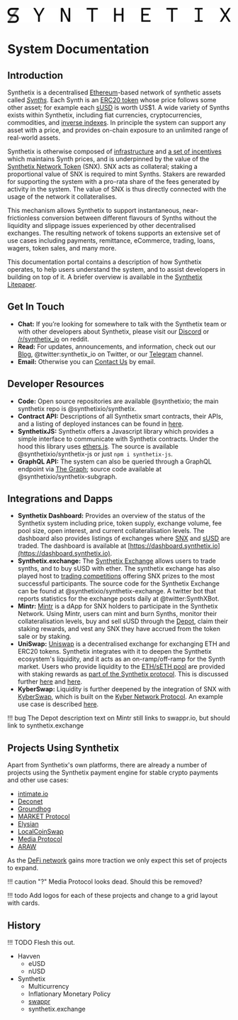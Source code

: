 ![Synthetix](img/logos/synthetix_text_logo.png)

# System Documentation

## Introduction

Synthetix is a decentralised [Ethereum](https://www.ethereum.org/)-based network of synthetic assets called [*Synths*](synths.md). Each Synth is an [ERC20 token](https://theethereum.wiki/w/index.php/ERC20_Token_Standard) whose price follows some other asset; for example each [sUSD](https://etherscan.io/token/0x57ab1e02fee23774580c119740129eac7081e9d3) is worth US$1. A wide variety of Synths exists within Synthetix, including fiat currencies, cryptocurrencies, commodities, and [inverse indexes](synths.md#inverse-syths).
In principle the system can support any asset with a price, and provides on-chain exposure to an unlimited range of real-world assets.

Synthetix is otherwise composed of [infrastructure](infrastructure.md) and [a set of incentives](incentives.md) which maintains Synth prices, and is underpinned by the value of the [Synthetix Network Token](synthetix-network-token.md) (SNX). SNX acts as collateral; staking a proportional value of SNX is required to mint Synths. Stakers are rewarded for supporting the system with a pro-rata share of the fees generated by activity in the system. The value of SNX is thus directly connected with the usage of the network it collateralises.

This mechanism allows Synthetix to support instantaneous, near-frictionless conversion between different flavours of Synths without the liquidity and slippage issues experienced by other decentralised exchanges. The resulting network of tokens supports an extensive set of use cases including payments, remittance, eCommerce, trading, loans, wagers, token sales, and many more.

This documentation portal contains a description of how Synthetix operates, to help users understand the system, and to assist developers in building on top of it. A briefer overview is available in the [Synthetix Litepaper](https://www.synthetix.io/uploads/synthetix_litepaper.pdf).

## Get In Touch

* **Chat:** If you’re looking for somewhere to talk with the Synthetix team or with other developers about Synthetix, please visit our [Discord](https://discordapp.com/invite/AEdUHzt) or [/r/synthetix_io](https://reddit.com/r/synthetix_io) on reddit.
* **Read:** For updates, announcements, and information, check out our [Blog](https://blog.synthetix.io/), @twitter:synthetix_io on Twitter, or our [Telegram](https://t.me/havven_news) channel.
* **Email:** Otherwise you can [Contact Us](https://www.synthetix.io/contact-us) by email.

## Developer Resources

* **Code:** Open source repositories are available @synthetixio; the main synthetix repo is @synthetixio/synthetix.
* **Contract API:** Descriptions of all Synthetix smart contracts, their APIs, and a listing of deployed instances can be found in [here](contracts).
* **SynthetixJS:** Synthetix offers a Javascript library which provides a simple interface to communicate with Synthetix contracts. Under the hood this library uses [ethers.js](https://github.com/ethers-io/ethers.js). The source is available @synthetixio/synthetix-js or just `npm i synthetix-js`.
* **GraphQL API:** The system can also be queried through a GraphQL endpoint via [The Graph](https://thegraph.com/explorer/subgraph/synthetixio-team/synthetix); source code available at @synthetixio/synthetix-subgraph.

## Integrations and Dapps

* **Synthetix Dashboard:** Provides an overview of the status of the Synthetix system including price, token supply, exchange volume, fee pool size, open interest, and current collateralisation levels. The dashboard also provides listings of exchanges where [SNX](https://dashboard.synthetix.io/buy-snx) and [sUSD](https://dashboard.synthetix.io/buy-susd) are traded. The dashboard is available at [https://dashboard.synthetix.io](https://dashboard.synthetix.io).
* **Synthetix.exchange:** The [Synthetix Exchange](https://synthetix.exchange) allows users to trade synths, and to buy sUSD with ether. The synthetix exchange has also played host to [trading competitions](https://blog.synthetix.io/synthetix-exchange-trading-competition-v3/) offering SNX prizes to the most successful participants. The source code for the Synthetix Exchange can be found at @synthetixio/synthetix-exchange. A twitter bot that reports statistics for the exchange posts daily at @twitter:SynthXBot.
* **Mintr:** [Mintr](https://mintr.synthetix.io/) is a dApp for SNX holders to participate in the Synthetix Network. Using Mintr, users can mint and burn Synths, monitor their collateralisation levels, buy and sell sUSD through the [Depot](contracts/Depot.md), claim their staking rewards, and vest any SNX they have accrued from the token sale or by staking.
* **UniSwap:** [Uniswap](https://uniswap.io/) is a decentralised exchange for exchanging ETH and ERC20 tokens. Synthetix integrates with it to deepen the Synthetix ecosystem's liquidity, and it acts as an on-ramp/off-ramp for the Synth market. Users who provide liquidity to the [ETH/sETH pool](https://uniswap.exchange/swap/0x42456D7084eacF4083f1140d3229471bbA2949A8) are provided with staking rewards as [part of the Synthetix protocol](https://sips.synthetix.io/sips/sip-8). This is discussed further [here](https://blog.synthetix.io/uniswap-seth-pool-incentives/) and [here](https://blog.synthetix.io/snx-arbitrage-pool/).
* **KyberSwap:** Liquidity is further deepened by the integration of SNX with [KyberSwap](https://kyberswap.com/swap/eth-snx), which is built on the [Kyber Network Protocol](https://kyber.network/). An example use case is described [here](https://blog.synthetix.io/snx-liquidity-has-been-added-to-kyberswap/).

!!! bug
    The Depot description text on Mintr still links to swappr.io, but should link to synthetix.exchange

## Projects Using Synthetix

Apart from Synthetix's own platforms, there are already a number of projects using the Synthetix payment engine for stable crypto payments and other use cases:

* [intimate.io](https://intimate.io/)
* [Deconet](https://payout.team/)
* [Groundhog](https://groundhog.network/)
* [MARKET Protocol](https://marketprotocol.io/)
* [Elysian](https://elycoin.io/)
* [LocalCoinSwap](https://localcoinswap.com/)
* [Media Protocol](https://medium.com/@mediaprotocolsm)
* [ARAW](https://arawtoken.io/)

As the [DeFi network](https://defi.network/) gains more traction we only expect this set of projects to expand.

!!! caution "?"
    Media Protocol looks dead. Should this be removed?

!!! todo
    Add logos for each of these projects and change to a grid layout with cards.

## History

!!! TODO
    Flesh this out.

* Havven
    * eUSD
    * nUSD
* Synthetix
    * Multicurrency
    * Inflationary Monetary Policy
    * [swappr](https://swapper.io/)
    * synthetix.exchange
